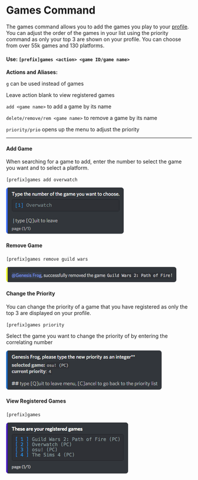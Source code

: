 # Games Command

The games command allows you to add the games you play to your [profile](/commands/community/profile.md). You can adjust the order of the games in your list using the priority command as only your top 3 are shown on your profile. You can choose from over 55k games and 130 platforms.

#### Use: `[prefix]games <action> <game ID/game name>`

**Actions and Aliases:**

`g` can be used instead of games

Leave action blank to view registered games

`add <game name>` to add a game by its name

`delete/remove/rem <game name>` to remove a game by its name

`priority/prio` opens up the menu to adjust the priority

---

#### Add Game

When searching for a game to add, enter the number to select the game you want and to select a platform.

`[prefix]games add overwatch`

![](/assets/ems_Overwatchselect.png)

#### Remove Game

`[prefix]games remove guild wars`

![](/assets/Ems_GameRemove.png)

#### Change the Priority

You can change the priority of a game that you have registered as only the top 3 are displayed on your profile. 

`[prefix]games priority`

Select the game you want to change the priority of by entering the correlating number

![](/assets/Ems_Game-prio.png)

#### View Registered Games

`[prefix]games`

![](/assets/Ems_Regd-Games.png)

